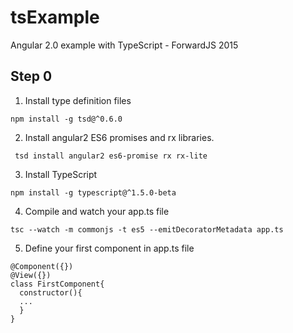 # tsExample
Angular 2.0 example with TypeScript - ForwardJS 2015

## Step 0

1. Install type definition files

`npm install -g tsd@^0.6.0`

2. Install angular2 ES6 promises and rx libraries.

` tsd install angular2 es6-promise rx rx-lite`

3. Install TypeScript 

`npm install -g typescript@^1.5.0-beta`

4. Compile and watch your app.ts file

`tsc --watch -m commonjs -t es5 --emitDecoratorMetadata app.ts`

5. Define your first component in app.ts file

```
@Component({})
@View({})
class FirstComponent{
  constructor(){
  ...
  }
}
```

